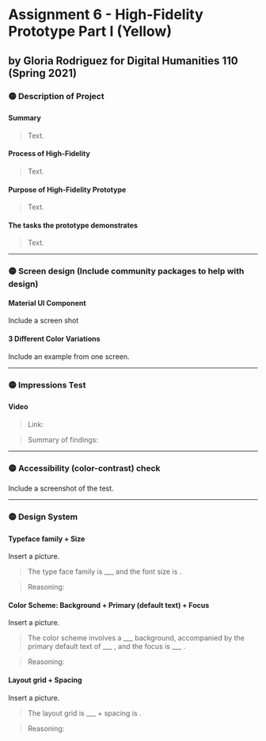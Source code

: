 # Assignment 6 - High-Fidelity Prototype Part I (Yellow)
## by Gloria Rodriguez for Digital Humanities 110 (Spring 2021)

### 🟡 Description of Project

#### Summary 
> Text.

#### Process of High-Fidelity
> Text.

#### Purpose of High-Fidelity Prototype 
> Text.

#### The tasks the prototype demonstrates
> Text.

---

### 🟡 Screen design (Include community packages to help with design)

#### Material UI Component
Include a screen shot 


#### 3 Different Color Variations
Include an example from one screen. 

---

### 🟡 Impressions Test

#### Video 
> Link: 

> Summary of findings: 

---

### 🟡 Accessibility (color-contrast) check
Include a screenshot of the test.

---

### 🟡 Design System 

#### Typeface family + Size
Insert a picture.
> The type face family is ___ and the font size is . 

> Reasoning: 

#### Color Scheme: Background + Primary (default text) + Focus 
Insert a picture.
> The color scheme involves a ___ background, accompanied by the primary default text of ___ , and the focus is ___ . 

> Reasoning:

#### Layout grid + Spacing 
Insert a picture.

> The layout grid is ___ + spacing is . 

> Reasoning: 

